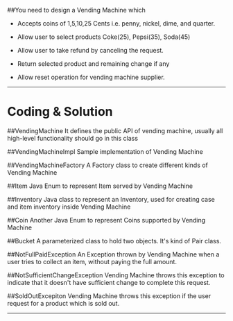##You need to design a Vending Machine which
 * Accepts coins of 1,5,10,25 Cents i.e. penny, nickel, dime, and quarter.
 
 * Allow user to select products Coke(25), Pepsi(35), Soda(45)
 
 * Allow user to take refund by canceling the request.
 
 * Return selected product and remaining change if any
 
 * Allow reset operation for vending machine supplier.
 
 ---
# Coding & Solution
##VendingMachine
It defines the public API of vending machine, usually all high-level functionality should go in this class

##VendingMachineImpl
Sample implementation of Vending Machine

##VendingMachineFactory
A Factory class to create different kinds of Vending Machine

##Item
Java Enum to represent Item served by Vending Machine

##Inventory
Java class to represent an Inventory, used for creating case and item inventory inside Vending Machine

##Coin
Another Java Enum to represent Coins supported by Vending Machine

##Bucket
A parameterized class to hold two objects. It's kind of Pair class.

##NotFullPaidException
An Exception thrown by Vending Machine when a user tries to collect an item, without paying the full amount.

##NotSufficientChangeException
Vending Machine throws this exception to indicate that it doesn't have sufficient change to complete this request.

##SoldOutExcepiton
Vending Machine throws this exception if the user request for a product which is sold out.

---


